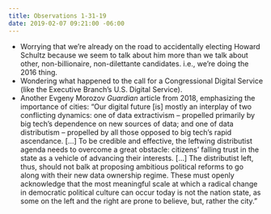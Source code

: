```yaml
---
title: Observations 1-31-19
date: 2019-02-07 09:21:00 -06:00
---
```


- Worrying that we’re already on the road to accidentally electing Howard Schultz because we seem to talk about him more than we talk about other, non-billionaire, non-dilettante candidates. i.e., we’re doing the 2016 thing.
- Wondering what happened to the call for a Congressional Digital Service (like the Executive Branch’s U.S. Digital Service).
- Another Evgeny Morozov *Guardian* article from 2018, emphasizing the importance of cities: “Our digital future [is] mostly an interplay of two conflicting dynamics: one of data extractivism – propelled primarily by big tech’s dependence on new sources of data; and one of data distributism – propelled by all those opposed to big tech’s rapid ascendance. […] To be credible and effective, the leftwing distributist agenda needs to overcome a great obstacle: citizens’ falling trust in the state as a vehicle of advancing their interests. […] The distributist left, thus, should not balk at proposing ambitious political reforms to go along with their new data ownership regime. These must openly acknowledge that the most meaningful scale at which a radical change in democratic political culture can occur today is not the nation state, as some on the left and the right are prone to believe, but, rather the city.”